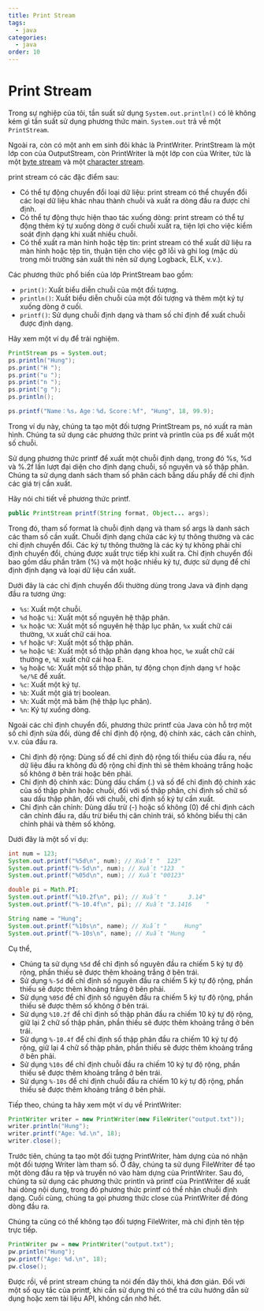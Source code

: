 ```yaml
---
title: Print Stream
tags:
  - java
categories:
  - java
order: 10
---
```

# Print Stream

Trong sự nghiệp của tôi, tần suất sử dụng `System.out.println()` có lẽ không kém gì tần suất sử dụng phương thức main. `System.out` trả về một `PrintStream`.

Ngoài ra, còn có một anh em sinh đôi khác là PrintWriter. PrintStream là một lớp con của OutputStream, còn PrintWriter là một lớp con của Writer, tức là một [byte stream](programming/java/io/stream.md) và một [character stream](character).

print stream có các đặc điểm sau:

* Có thể tự động chuyển đổi loại dữ liệu: print stream có thể chuyển đổi các loại dữ liệu khác nhau thành chuỗi và xuất ra dòng đầu ra được chỉ định.
* Có thể tự động thực hiện thao tác xuống dòng: print stream có thể tự động thêm ký tự xuống dòng ở cuối chuỗi xuất ra, tiện lợi cho việc kiểm soát định dạng khi xuất nhiều chuỗi.
* Có thể xuất ra màn hình hoặc tệp tin: print stream có thể xuất dữ liệu ra màn hình hoặc tệp tin, thuận tiện cho việc gỡ lỗi và ghi log (mặc dù trong môi trường sản xuất thì nên sử dụng Logback, ELK, v.v.).

Các phương thức phổ biến của lớp PrintStream bao gồm:

- `print()`: Xuất biểu diễn chuỗi của một đối tượng.
- `println()`: Xuất biểu diễn chuỗi của một đối tượng và thêm một ký tự xuống dòng ở cuối.
- `printf()`: Sử dụng chuỗi định dạng và tham số chỉ định để xuất chuỗi được định dạng.

Hãy xem một ví dụ để trải nghiệm.

```java
PrintStream ps = System.out;
ps.println("Hung");
ps.print("H ");
ps.print("u ");
ps.print("n ");
ps.print("g ");
ps.println();

ps.printf("Name：%s，Age：%d，Score：%f", "Hung", 18, 99.9);
```

Trong ví dụ này, chúng ta tạo một đối tượng PrintStream ps, nó xuất ra màn hình. Chúng ta sử dụng các phương thức print và println của ps để xuất một số chuỗi.

Sử dụng phương thức printf để xuất một chuỗi định dạng, trong đó %s, %d và %.2f lần lượt đại diện cho định dạng chuỗi, số nguyên và số thập phân. Chúng ta sử dụng danh sách tham số phân cách bằng dấu phẩy để chỉ định các giá trị cần xuất.

Hãy nói chi tiết về phương thức printf.

```java
public PrintStream printf(String format, Object... args);
```

Trong đó, tham số format là chuỗi định dạng và tham số args là danh sách các tham số cần xuất. Chuỗi định dạng chứa các ký tự thông thường và các chỉ định chuyển đổi. Các ký tự thông thường là các ký tự không phải chỉ định chuyển đổi, chúng được xuất trực tiếp khi xuất ra. Chỉ định chuyển đổi bao gồm dấu phần trăm (%) và một hoặc nhiều ký tự, được sử dụng để chỉ định định dạng và loại dữ liệu cần xuất.

Dưới đây là các chỉ định chuyển đổi thường dùng trong Java và định dạng đầu ra tương ứng:

- `%s`: Xuất một chuỗi.
- `%d` hoặc `%i`: Xuất một số nguyên hệ thập phân.
- `%x` hoặc `%X`: Xuất một số nguyên hệ thập lục phân, `%x` xuất chữ cái thường, `%X` xuất chữ cái hoa.
- `%f` hoặc `%F`: Xuất một số thập phân.
- `%e` hoặc `%E`: Xuất một số thập phân dạng khoa học, `%e` xuất chữ cái thường e, `%E` xuất chữ cái hoa E.
- `%g` hoặc `%G`: Xuất một số thập phân, tự động chọn định dạng `%f` hoặc `%e/%E` để xuất.
- `%c`: Xuất một ký tự.
- `%b`: Xuất một giá trị boolean.
- `%h`: Xuất một mã băm (hệ thập lục phân).
- `%n`: Ký tự xuống dòng.

Ngoài các chỉ định chuyển đổi, phương thức printf của Java còn hỗ trợ một số chỉ định sửa đổi, dùng để chỉ định độ rộng, độ chính xác, cách căn chỉnh, v.v. của đầu ra.

- Chỉ định độ rộng: Dùng số để chỉ định độ rộng tối thiểu của đầu ra, nếu dữ liệu đầu ra không đủ độ rộng chỉ định thì sẽ thêm khoảng trắng hoặc số không ở bên trái hoặc bên phải.
- Chỉ định độ chính xác: Dùng dấu chấm (.) và số để chỉ định độ chính xác của số thập phân hoặc chuỗi, đối với số thập phân, chỉ định số chữ số sau dấu thập phân, đối với chuỗi, chỉ định số ký tự cần xuất.
- Chỉ định căn chỉnh: Dùng dấu trừ (-) hoặc số không (0) để chỉ định cách căn chỉnh đầu ra, dấu trừ biểu thị căn chỉnh trái, số không biểu thị căn chỉnh phải và thêm số không.

Dưới đây là một số ví dụ:

```java
int num = 123;
System.out.printf("%5d\n", num); // Xuất "  123"
System.out.printf("%-5d\n", num); // Xuất "123  "
System.out.printf("%05d\n", num); // Xuất "00123"

double pi = Math.PI;
System.out.printf("%10.2f\n", pi); // Xuất "      3.14"
System.out.printf("%-10.4f\n", pi); // Xuất "3.1416    "

String name = "Hung";
System.out.printf("%10s\n", name); // Xuất "     Hung"
System.out.printf("%-10s\n", name); // Xuất "Hung     "
```

Cụ thể,

- Chúng ta sử dụng `%5d` để chỉ định số nguyên đầu ra chiếm 5 ký tự độ rộng, phần thiếu sẽ được thêm khoảng trắng ở bên trái.
- Sử dụng `%-5d` để chỉ định số nguyên đầu ra chiếm 5 ký tự độ rộng, phần thiếu sẽ được thêm khoảng trắng ở bên phải.
- Sử dụng `%05d` để chỉ định số nguyên đầu ra chiếm 5 ký tự độ rộng, phần thiếu sẽ được thêm số không ở bên trái.
- Sử dụng `%10.2f` để chỉ định số thập phân đầu ra chiếm 10 ký tự độ rộng, giữ lại 2 chữ số thập phân, phần thiếu sẽ được thêm khoảng trắng ở bên trái.
- Sử dụng `%-10.4f` để chỉ định số thập phân đầu ra chiếm 10 ký tự độ rộng, giữ lại 4 chữ số thập phân, phần thiếu sẽ được thêm khoảng trắng ở bên phải.
- Sử dụng `%10s` để chỉ định chuỗi đầu ra chiếm 10 ký tự độ rộng, phần thiếu sẽ được thêm khoảng trắng ở bên trái.
- Sử dụng `%-10s` để chỉ định chuỗi đầu ra chiếm 10 ký tự độ rộng, phần thiếu sẽ được thêm khoảng trắng ở bên phải.

Tiếp theo, chúng ta hãy xem một ví dụ về PrintWriter:

```java
PrintWriter writer = new PrintWriter(new FileWriter("output.txt"));
writer.println("Hung");
writer.printf("Age: %d.\n", 18);
writer.close();
```

Trước tiên, chúng ta tạo một đối tượng PrintWriter, hàm dựng của nó nhận một đối tượng Writer làm tham số. Ở đây, chúng ta sử dụng FileWriter để tạo một dòng đầu ra tệp và truyền nó vào hàm dựng của PrintWriter. Sau đó, chúng ta sử dụng các phương thức println và printf của PrintWriter để xuất hai dòng nội dung, trong đó phương thức printf có thể nhận chuỗi định dạng. Cuối cùng, chúng ta gọi phương thức close của PrintWriter để đóng dòng đầu ra.

Chúng ta cũng có thể không tạo đối tượng FileWriter, mà chỉ định tên tệp trực tiếp.

```java
PrintWriter pw = new PrintWriter("output.txt");
pw.println("Hung");
pw.printf("Age: %d.\n", 18);
pw.close();
```

Được rồi, về print stream chúng ta nói đến đây thôi, khá đơn giản. Đối với một số quy tắc của printf, khi cần sử dụng thì có thể tra cứu hướng dẫn sử dụng hoặc xem tài liệu API, không cần nhớ hết.
